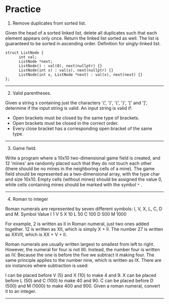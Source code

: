 # Practice

1. Remove duplicates from sorted list.

Given the head of a sorted linked list, delete all duplicates such that each element appears only once. Return the linked list sorted as well.
The list is guaranteed to be sorted in ascending order.
Definition for singly-linked list.
```
struct ListNode {
      int val;
      ListNode *next;
      ListNode() : val(0), next(nullptr) {}
      ListNode(int x) : val(x), next(nullptr) {}
      ListNode(int x, ListNode *next) : val(x), next(next) {}
};
```
__________________________________________________________

2. Valid parentheses.

Given a string s containing just the characters '(', ')', '{', '}', '[' and ']', determine if the input string is valid.
An input string is valid if:
- Open brackets must be closed by the same type of brackets.
- Open brackets must be closed in the correct order.
- Every close bracket has a corresponding open bracket of the same type.
__________________________________________________________

3. Game field.

Write a program where a 10x10 two-dimensional game field is created, and 12 'mines' are randomly placed such that they do not touch each other (there should be no mines in the neighboring cells of a mine). The game field should be represented as a two-dimensional array, with the type char and size 10x10. Empty cells (without mines) should be assigned the value 0, while cells containing mines should be marked with the symbol `*` .
__________________________________________________________

4. Roman to integer

Roman numerals are represented by seven different symbols: I, V, X, L, C, D and M.
Symbol Value
I      1
V      5
X      10
L      50
C      100
D      500
M      1000

For example, 2 is written as II in Roman numeral, just two ones added together. 12 is written as XII, which is simply X + II. The number 27 is written as XXVII, which is XX + V + II.

Roman numerals are usually written largest to smallest from left to right. However, the numeral for four is not IIII. Instead, the number four is written as IV. Because the one is before the five we subtract it making four. The same principle applies to the number nine, which is written as IX. There are six instances where subtraction is used:

I can be placed before V (5) and X (10) to make 4 and 9.
X can be placed before L (50) and C (100) to make 40 and 90.
C can be placed before D (500) and M (1000) to make 400 and 900.
Given a roman numeral, convert it to an integer.
__________________________________________________________

